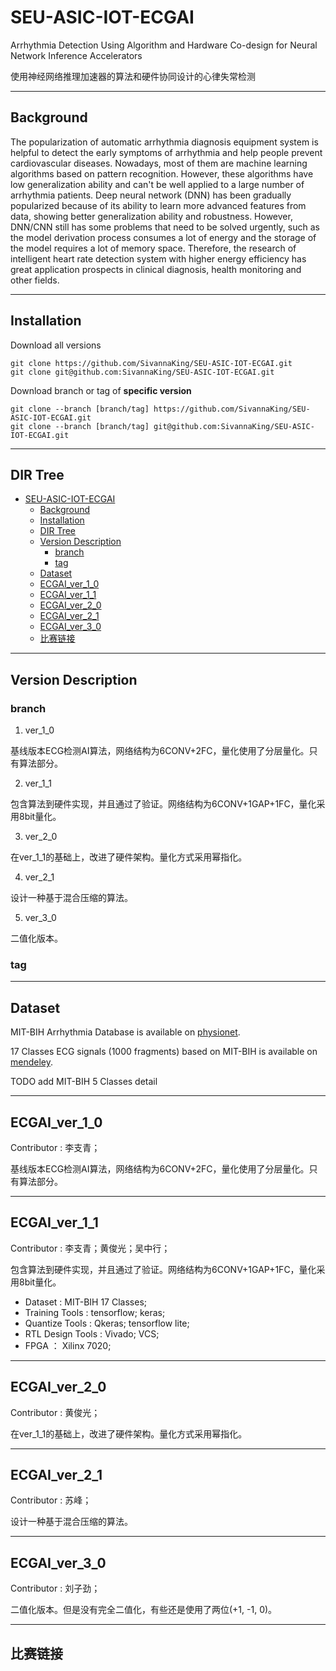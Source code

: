# SEU-ASIC-IOT-ECGAI
Arrhythmia Detection Using Algorithm and Hardware Co-design for Neural Network Inference Accelerators

使用神经网络推理加速器的算法和硬件协同设计的心律失常检测

---
## Background
The popularization of automatic arrhythmia diagnosis equipment system is helpful to detect the early symptoms of arrhythmia and help people prevent cardiovascular diseases. Nowadays, most of them are machine learning algorithms based on pattern recognition. However, these algorithms have low generalization ability and can't be well applied to a large number of arrhythmia patients. Deep neural network (DNN) has been gradually popularized because of its ability to learn more advanced features from data, showing better generalization ability and robustness. However, DNN/CNN still has some problems that need to be solved urgently, such as the model derivation process consumes a lot of energy and the storage of the model requires a lot of memory space. Therefore, the research of intelligent heart rate detection system with higher energy efficiency has great application prospects in clinical diagnosis, health monitoring and other fields.

---
## Installation
Download all versions
```
git clone https://github.com/SivannaKing/SEU-ASIC-IOT-ECGAI.git
git clone git@github.com:SivannaKing/SEU-ASIC-IOT-ECGAI.git
```
Download branch or tag of **specific version**
```
git clone --branch [branch/tag] https://github.com/SivannaKing/SEU-ASIC-IOT-ECGAI.git
git clone --branch [branch/tag] git@github.com:SivannaKing/SEU-ASIC-IOT-ECGAI.git
```

---
## DIR Tree
- [SEU-ASIC-IOT-ECGAI](#seu-asic-iot-ecgai)
  - [Background](#background)
  - [Installation](#installation)
  - [DIR Tree](#dir-tree)
  - [Version Description](#version-description)
    - [branch](#branch)
    - [tag](#tag)
  - [Dataset](#dataset)
  - [ECGAI_ver_1_0](#ecgai_ver_1_0)
  - [ECGAI_ver_1_1](#ecgai_ver_1_1)
  - [ECGAI_ver_2_0](#ecgai_ver_2_0)
  - [ECGAI_ver_2_1](#ecgai_ver_2_1)
  - [ECGAI_ver_3_0](#ecgai_ver_3_0)
  - [比赛链接](#比赛链接)

---
## Version Description
### branch
1. ver_1_0
  
基线版本ECG检测AI算法，网络结构为6CONV+2FC，量化使用了分层量化。只有算法部分。

2. ver_1_1

包含算法到硬件实现，并且通过了验证。网络结构为6CONV+1GAP+1FC，量化采用8bit量化。

3. ver_2_0

在ver_1_1的基础上，改进了硬件架构。量化方式采用幂指化。

4. ver_2_1 

设计一种基于混合压缩的算法。

5. ver_3_0

二值化版本。

### tag

---
## Dataset
MIT-BIH Arrhythmia Database is available on [physionet](https://www.physionet.org/content/mitdb/1.0.0/).

17 Classes ECG signals (1000 fragments) based on MIT-BIH is available on [mendeley](https://data.mendeley.com/datasets/7dybx7wyfn/3).

TODO add MIT-BIH 5 Classes detail

---
## ECGAI_ver_1_0
Contributor : 李支青；

基线版本ECG检测AI算法，网络结构为6CONV+2FC，量化使用了分层量化。只有算法部分。

---
## ECGAI_ver_1_1
Contributor : 李支青；黄俊光；吴中行；

包含算法到硬件实现，并且通过了验证。网络结构为6CONV+1GAP+1FC，量化采用8bit量化。

* Dataset : MIT-BIH 17 Classes;
* Training Tools : tensorflow; keras;
* Quantize Tools : Qkeras; tensorflow lite;
* RTL Design Tools : Vivado; VCS;
* FPGA ： Xilinx 7020;

---
## ECGAI_ver_2_0
Contributor : 黄俊光；

在ver_1_1的基础上，改进了硬件架构。量化方式采用幂指化。

---
## ECGAI_ver_2_1
Contributor : 苏峰；

设计一种基于混合压缩的算法。

---
## ECGAI_ver_3_0
Contributor : 刘子劲；

二值化版本。但是没有完全二值化，有些还是使用了两位(+1, -1, 0)。

---
## 比赛链接
